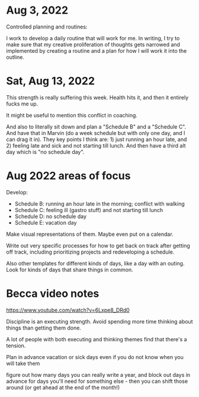 # Aug 3, 2022

Controlled planning and routines:

I work to develop a daily routine that will work for me. In writing, I try to make sure that my creative proliferation of thoughts gets narrowed and implemented by creating a routine and a plan for how I will work it into the outline.

# Sat, Aug 13, 2022

This strength is really suffering this week. Health hits it, and then it entirely fucks me up.

It might be useful to mention this conflict in coaching.

And also to literally sit down and plan a "Schedule B" and a "Schedule C". And have that in Marvin (do a week schedule but with only one day, and I can drag it in). They key points I think are: 1) just running an hour late, and 2) feeling late and sick and not starting till lunch. And then have a third alt day which is "no schedule day".

# Aug 2022 areas of focus

Develop:

- Schedule B: running an hour late in the morning; conflict with walking
- Schedule C: feeling ill (gastro stuff) and not starting till lunch
- Schedule D: no schedule day
- Schedule E: vacation day

Make visual representations of them. Maybe even put on a calendar. 

Write out very specific processes for how to get back on track after getting off track, including prioritizing projects and redeveloping a schedule. 

Also other templates for different kinds of days, like a day with an outing. Look for kinds of days that share things in common. 

# Becca video notes

https://www.youtube.com/watch?v=6Lxpe8_DRd0

Discipline is an executing strength. Avoid spending more time thinking about things than getting them done.

A lot of people with both executing and thinking themes find that there's a tension. 

Plan in advance vacation or sick days even if you do not know when you will take them

figure out how many days you can really write a year, and block out days in advance for days you'll need for something else - then you can shift those around (or get ahead at the end of the month!)

